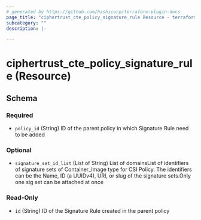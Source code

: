 ```yaml
---
# generated by https://github.com/hashicorp/terraform-plugin-docs
page_title: "ciphertrust_cte_policy_signature_rule Resource - terraform-provider-ciphertrust"
subcategory: ""
description: |-
  
---
```


# ciphertrust_cte_policy_signature_rule (Resource)





<!-- schema generated by tfplugindocs -->
## Schema

### Required

- `policy_id` (String) ID of the parent policy in which Signature Rule need to be added

### Optional

- `signature_set_id_list` (List of String) List of domainsList of identifiers of signature sets of Container_Image type for CSI Policy. The identifiers can be the Name, ID (a UUIDv4), URI, or slug of the signature sets.Only one sig set can be attached at once

### Read-Only

- `id` (String) ID of the Signature Rule created in the parent policy
